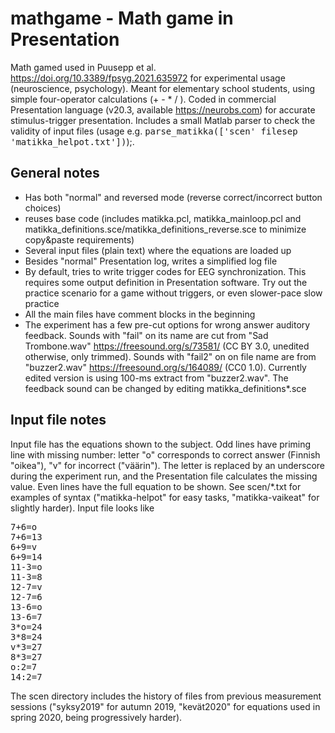 # mathgame - Math game in Presentation
Math gamed used in Puusepp et al. https://doi.org/10.3389/fpsyg.2021.635972 for experimental usage (neuroscience, psychology). Meant for elementary school students, using simple four-operator calculations (+ - * / ). Coded in commercial Presentation language (v20.3, available https://neurobs.com) for accurate stimulus-trigger presentation. Includes a small Matlab parser to check the validity of input files (usage e.g. <tt>parse_matikka(['scen' filesep 'matikka_helpot.txt'])</tt>);.

## General notes
- Has both "normal" and reversed mode (reverse correct/incorrect button choices)
- reuses base code (includes matikka.pcl, matikka_mainloop.pcl and matikka_definitions.sce/matikka_definitions_reverse.sce to minimize copy&paste requirements)
- Several input files (plain text) where the equations are loaded up
- Besides "normal" Presentation log, writes a simplified log file
- By default, tries to write trigger codes for EEG synchronization. This requires some output definition in Presentation software. Try out the practice scenario for a game without triggers, or even slower-pace slow practice
- All the main files have comment blocks in the beginning
- The experiment has a few pre-cut options for wrong answer auditory feedback. Sounds with "fail" on its name are cut from "Sad Trombone.wav" https://freesound.org/s/73581/ (CC BY 3.0, unedited otherwise, only trimmed). Sounds with "fail2" on on file name are from "buzzer2.wav" https://freesound.org/s/164089/ (CC0 1.0). Currently edited version is using 100-ms extract from "buzzer2.wav". The feedback sound can be changed by editing matikka_definitions*.sce

## Input file notes
Input file has the equations shown to the subject. Odd lines have priming line with missing number: letter "o" corresponds to correct answer (Finnish "oikea"), "v" for incorrect ("väärin"). The letter is replaced by an underscore during the experiment run, and the Presentation file calculates the missing value. Even lines have the full equation to be shown. See scen/*.txt for examples of syntax ("matikka-helpot" for easy tasks, "matikka-vaikeat" for slightly harder). Input file looks like 
<pre>
7+6=o
7+6=13
6+9=v
6+9=14
11-3=o
11-3=8
12-7=v
12-7=6
13-6=o
13-6=7
3*o=24
3*8=24
v*3=27
8*3=27
o:2=7
14:2=7
</pre>

The scen directory includes the history of files from previous measurement sessions ("syksy2019" for autumn 2019, "kevät2020" for equations used in spring 2020, being progressively harder).
